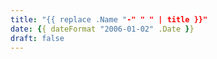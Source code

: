 ```yaml
---
title: "{{ replace .Name "-" " " | title }}"
date: {{ dateFormat "2006-01-02" .Date }}
draft: false
---
```

